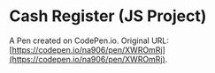 # Cash Register (JS Project)

A Pen created on CodePen.io. Original URL: [https://codepen.io/na906/pen/XWROmRj](https://codepen.io/na906/pen/XWROmRj).


